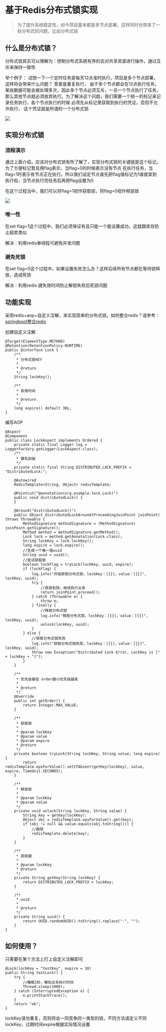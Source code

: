 # 基于Redis分布式锁实现
> 为了提升系统稳定性，如今项目基本都是多节点部署，这样同时也带来了一些分布式的问题，比如分布式锁

## 什么是分布式锁？
分布式锁其实可以理解为：控制分布式系统有序的去对共享资源进行操作，通过互斥来保持一致性

举个例子： 试想一下一个定时任务是每天12点准时执行，项目是多个节点部署，这样将会带来什么问题？ 答案是重复执行，
由于多个节点都会在12点执行任务，某些数据可能会被处理多次，因此多个节点必须互斥，一旦一个节点执行了任务，
那么其他节点就必须放弃执行。为了解决这个问题，我们需要一个统一的标记来记录任务执行，各个节点执行的时候
必须先从标记里获取到执行的凭证，否则不允许执行， 这个凭证就是所谓的一个分布式锁

![](../assets/img/springboot-redis-distributed-lock-example-1.png)

## 实现分布式锁
### 流程演示
通过上面介绍，应该对分布式锁有所了解了，实现分布式锁的关键就是这个标记。为了方便标记暂且用flag表示，当flag=0的时候表示没有节点
在执行任务，当flag=1时表示有节点正在执行。所以我们设定节点谁先把flag值标记为1谁就拿到执行权，当节点执行完任务后再把flag设置为0

在这个过程当中，我们可以将flag=1视作获取锁，将flag=0视作释放锁

![](../assets/img/springboot-redis-distributed-lock-example-2.png)

### 唯一性
在set flag=1这个过程中，我们必须保证有且只能一个能设置成功，这就跟库存防止超卖类似

解决：利用redis单线程可避免并发问题

### 避免死锁
在set flag=0这个过程中，如果设置失败怎么办？这样后续所有节点都在等待锁释放，造成死锁

解决：利用redis 键失效时间防止解锁失败后死锁问题

## 功能实现
采用redis+aop+自定义注解，来实现简单的分布式锁。如何整合redis？请参考：[springboot整合redis](../springboot-redis-example) 

创建自定义注解
```
@Target(ElementType.METHOD)
@Retention(RetentionPolicy.RUNTIME)
public @interface Lock {
    /**
     * 分布式锁KEY
     *
     * @return
     */
    String lockKey();

    /**
     * 有效时间
     *
     * @return
     */
    long expire() default 30L;
}
```
编写AOP
```
@Aspect
@Component
public class LockAspect implements Ordered {
    private static final Logger log = LoggerFactory.getLogger(LockAspect.class);
    /**
     * 键名前缀
     */
    private static final String DISTRIBUTED_LOCK_PREFIX = "DistributedLock:";

    @Autowired
    RedisTemplate<String, Object> redisTemplate;

    @Pointcut("@annotation(org.example.lock.Lock)")
    public void distributedLock() {
    }

    @Around("distributedLock()")
    public Object distributedLockAround(ProceedingJoinPoint joinPoint) throws Throwable {
        MethodSignature methodSignature = (MethodSignature) joinPoint.getSignature();
        Method method = methodSignature.getMethod();
        Lock lock = method.getAnnotation(Lock.class);
        String lockKey = lock.lockKey();
        long expire = lock.expire();
        //生成一个唯一值uuid
        String uuid = uuid();
        //尝试获取锁
        boolean lockFlag = tryLock(lockKey, uuid, expire);
        if (lockFlag) {
            log.info("开始获取分布式锁，lockKey：[{}]，value：[{}]", lockKey, uuid);
            try {
                //获取到锁，继续执行业务
                return joinPoint.proceed();
            } catch (Throwable e) {
                throw e;
            } finally {
                //释放分布式锁
                log.info("释放分布式锁，lockKey：[{}]，value：[{}]", lockKey, uuid);
                unlock(lockKey, uuid);
            }
        } else {
            //获取分布式锁失败
            log.info("获取分布式锁失败，lockKey：[{}]，value：[{}]", lockKey, uuid);
            throw new Exception("Distributed Lock Error, LockKey is [" + lockKey + "]");
        }
    }

    /**
     * 优先级最低 order越小优先级越高
     *
     * @return
     */
    @Override
    public int getOrder() {
        return Integer.MAX_VALUE;
    }

    /**
     * 获取锁
     *
     * @param lockKey
     * @param value
     * @param expire
     * @return
     */
    private boolean tryLock(String lockKey, String value, long expire) {
        return redisTemplate.opsForValue().setIfAbsent(getKey(lockKey), value, expire, TimeUnit.SECONDS);
    }

    /**
     * 释放锁
     *
     * @param lockKey
     * @param value
     */
    private void unlock(String lockKey, String value) {
        String key = getKey(lockKey);
        Object obj = redisTemplate.opsForValue().get(key);
        if (obj != null && value.equals(obj.toString())) {
            //删除
            redisTemplate.delete(key);
        }
    }

    /**
     * 获取键
     *
     * @param lockKey
     * @return
     */
    private String getKey(String lockKey) {
        return DISTRIBUTED_LOCK_PREFIX + lockKey;
    }

    /**
     * uuid
     *
     * @return
     */
    private String uuid() {
        return UUID.randomUUID().toString().replace("-", "");
    }
}
```
## 如何使用？
只需要在某个方法上打上自定义注解即可
```
@Lock(lockKey = "testKey", expire = 10)
public String testLock() {
    try {
        //睡眠1秒，模拟业务执行时间
        Thread.sleep(1000);
    } catch (InterruptedException e) {
        e.printStackTrace();
    }
    return "ok";
}
```
lockKey请勿重复，否则将会一同竞争同一类型的锁，不同方法请定义不同lockKey，过期时间expire根据实际情况设置
